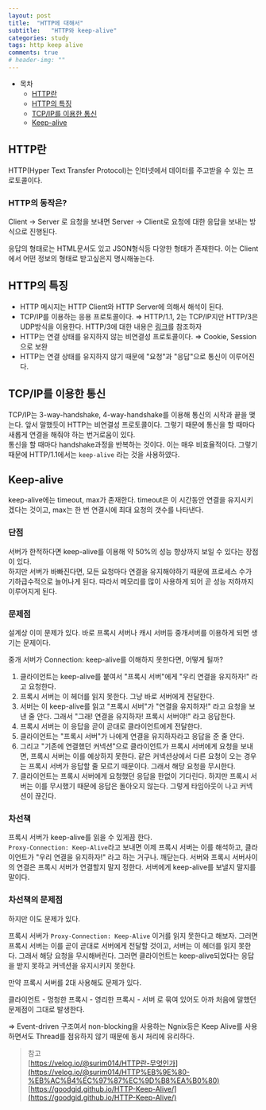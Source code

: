 ```yaml
---
layout: post
title:  "HTTP에 대해서"
subtitle:   "HTTP와 keep-alive"
categories: study
tags: http keep alive
comments: true
# header-img: ""
---
```


- 목차
	- [HTTP란](#http란)
    - [HTTP의 특징](#http의-특징)
    - [TCP/IP를 이용한 통신](#tcpip를-이용한-통신)
    - [Keep-alive](#keep-alive)

## HTTP란
HTTP(Hyper Text Transfer Protocol)는 인터넷에서 데이터를 주고받을 수 있는 프로토콜이다.

### HTTP의 동작은?

Client → Server 로 요청을 보내면 Server → Client로 요청에 대한 응답을 보내는 방식으로 진행된다.

응답의 형태로는 HTML문서도 있고 JSON형식등 다양한 형태가 존재한다. 이는 Client에서 어떤 정보의 형태로 받고싶은지 명시해놓는다.

## HTTP의 특징

- HTTP 메시지는 HTTP Client와 HTTP Server에 의해서 해석이 된다.
- TCP/IP를 이용하는 응용 프로토콜이다. 
⇒ HTTP/1.1, 2는 TCP/IP지만 HTTP/3은 UDP방식을 이용한다. HTTP/3에 대한 내용은 [링크](https://evan-moon.github.io/2019/10/08/what-is-http3/)를 참조하자
- HTTP는 연결 상태를 유지하지 않는 비연결성 프로토콜이다. ⇒ Cookie, Session으로 보완
- HTTP는 연결 상태를 유지하지 않기 때문에 "요청"과 "응답"으로 통신이 이루어진다.

## TCP/IP를 이용한 통신

TCP/IP는 3-way-handshake, 4-way-handshake를 이용해 통신의 시작과 끝을 맺는다. 앞서 말했듯이 HTTP는 비연결성 프로토콜이다. 그렇기 때문에 통신을 할 때마다 새롭게 연결을 해줘야 하는 번거로움이 있다.   
통신을 할 때마다 handshake과정을 반복하는 것이다. 이는 매우 비효율적이다. 그렇기 때문에 HTTP/1.1에서는 `keep-alive` 라는 것을 사용하였다.

## Keep-alive

keep-alive에는 timeout, max가 존재한다. timeout은 이 시간동안 연결을 유지시키겠다는 것이고, max는 한 번 연결시에 최대 요청의 갯수를 나타낸다. 

### 단점

서버가 한적하다면 keep-alive를 이용해 약 50%의 성능 향상까지 보일 수 있다는 장점이 있다.   
하지만 서버가 바빠진다면, 모든 요청마다 연결을 유지해야하기 때문에 프로세스 수가 기하급수적으로 늘어나게 된다. 따라서 메모리를 많이 사용하게 되어 곧 성능 저하까지 이루어지게 된다.

### 문제점

설계상 이미 문제가 있다. 바로 프록시 서버나 캐시 서버등 중개서버를 이용하게 되면 생기는 문제이다.   

중개 서버가 Connection: keep-alive를 이해하지 못한다면, 어떻게 될까?

1. 클라이언트는 keep-alive를 붙여서 "프록시 서버"에게 "우리 연결을 유지하자!" 라고 요청한다.
2. 프록시 서버는 이 헤더를 읽지 못한다. 그냥 바로 서버에게 전달한다.
3. 서버는 이 keep-alive를 읽고 "프록시 서버"가 "연결을 유지하자!" 라고 요청을 보낸 줄 안다. 
그래서 "그래! 연결을 유지하자! 프록시 서버야!" 라고 응답한다.
4. 프록시 서버는 이 응답을 곧이 곧대로 클라이언트에게 전달한다.
5. 클라이언트는 "프록시 서버"가 나에게 연결을 유지하자라고 응답을 준 줄 안다.
6. 그리고 "기존에 연결했던 커넥션"으로 클라이언트가 프록시 서버에게 요청을 보내면, 프록시 서버는 이를 예상하지 못한다. 같은 커넥션상에서 다른 요청이 오는 경우는 프록시 서버가 응답할 줄 모르기 때문이다. 그래서 해당 요청을 무시한다.
7. 클라이언트는 프록시 서버에게 요청했던 응답을 한없이 기다린다. 하지만 프록시 서버는 이를 무시했기 때문에 응답은 돌아오지 않는다. 그렇게 타임아웃이 나고 커넥션이 끊긴다.

### 차선책

프록시 서버가 keep-alive를 읽을 수 있게끔 한다.    
`Proxy-Connection: Keep-Alive`라고 보내면 이제 프록시 서버는 이를 해석하고, 클라이언트가 "우리 연결을 유지하자!" 라고 하는 거구나. 깨닫는다. 서버와 프록시 서버사이의 연결은 프록시 서버가 연결할지 말지 정한다. 서버에게 keep-alive를 보낼지 말지를 말이다.

### 차선책의 문제점

하지만 이도 문제가 있다.

프록시 서버가 `Proxy-Connection: Keep-Alive` 이거를 읽지 못한다고 해보자. 그러면 프록시 서버는 이를 곧이 곧대로 서버에게 전달할 것이고, 서버는 이 헤더를 읽지 못한다. 그래서 해당 요청을 무시해버린다. 그러면 클라이언트는 keep-alive되었다는 응답을 받지 못하고 커넥션을 유지시키지 못한다.

만약 프록시 서버를 2대 사용해도 문제가 있다.

클라이언트 - 멍청한 프록시 - 영리한 프록시 - 서버 로 묶여 있어도 아까 처음에 말했던 문제점이 그대로 발생한다.

⇒ Event-driven 구조여서 non-blocking을 사용하는 Ngnix등은 Keep Alive를 사용하면서도 Thread를 점유하지 않기 때문에 동시 처리에 유리하다.

> 참고   
[https://velog.io/@surim014/HTTP란-무엇인가](https://velog.io/@surim014/HTTP%EB%9E%80-%EB%AC%B4%EC%97%87%EC%9D%B8%EA%B0%80)    
[https://goodgid.github.io/HTTP-Keep-Alive/](https://goodgid.github.io/HTTP-Keep-Alive/)